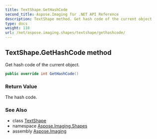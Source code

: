 ```yaml
---
title: TextShape.GetHashCode
second_title: Aspose.Imaging for .NET API Reference
description: TextShape method. Get hash code of the current object
type: docs
weight: 110
url: /net/aspose.imaging.shapes/textshape/gethashcode/
---
```

## TextShape.GetHashCode method

Get hash code of the current object.

```csharp
public override int GetHashCode()
```

### Return Value

The hash code.

### See Also

* class [TextShape](../)
* namespace [Aspose.Imaging.Shapes](../../textshape/)
* assembly [Aspose.Imaging](../../../)


